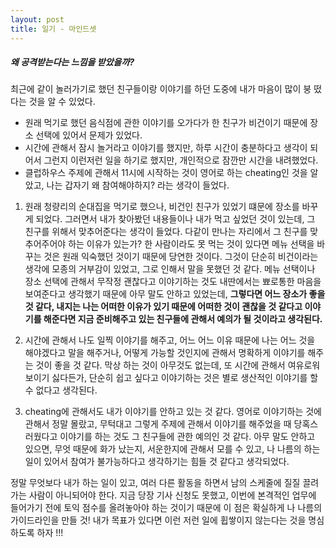 ```yaml
---
layout: post
title: 일기 - 마인드셋
---
```

##### 왜 공격받는다는 느낌을 받았을까?
최근에 같이 놀러가기로 했던 친구들이랑 이야기를 하던 도중에 내가 마음이 많이 붕 떴다는 것을 알 수 있었다.
* 원래 먹기로 했던 음식점에 관한 이야기를 오가다가 한 친구가 비건이기 때문에 장소 선택에 있어서 문제가 있었다.
* 시간에 관해서 잠시 놀거라고 이야기를 했지만, 하루 시간이 충분하다고 생각이 되어서 그런지 이런저런 일을 하기로 했지만, 개인적으로 잠깐만 시간을 내려했었다.
* 클럽하우스 주제에 관해서 11시에 시작하는 것이 영어로 하는 cheating인 것을 알았고, 나는 갑자기 왜 참여해야하지? 라는 생각이 들었다.

1. 원래 청량리의 순대집을 먹기로 했으나, 비건인 친구가 있었기 떄문에 장소를 바꾸게 되었다. 그러면서 내가 찾아봤던 내용들이나 내가 먹고 싶었던 것이 있는데, 그 친구를 위해서 맞추어준다는 생각이 들었다. 다같이 만나는 자리에서 그 친구를 맞추어주어야 하는 이유가 있는가? 한 사람이라도 못 먹는 것이 있다면 메뉴 선택을 바꾸는 것은 원래 익숙했던 것이기 때문에 당연한 것이다. 그것이 단순히 비건이라는 생각에 모종의 거부감이 있었고, 그로 인해서 말을 못했던 것 같다. 메뉴 선택이나 장소 선택에 관해서 무작정 괜찮다고 이야기하는 것도 내딴에서는 뾰로통한 마음을 보여준다고 생각했기 때문에 아무 말도 안하고 있었는데,  **그렇다면 어느 장소가 좋을 것 같다, 내지는 나는 어떠한 이유가 있기 때문에 어떠한 것이 괜찮을 것 같다고 이야기를 해준다면 지금 준비해주고 있는 친구들에 관해서 예의가 될 것이라고 생각된다.**

2. 시간에 관해서 나도 일찍 이야기를 해주고, 어느 어느 이유 때문에 나는 어느 것을 해야겠다고 말을 해주거나, 어떻게 가능할 것인지에 관해서 명확하게 이야기를 해주는 것이 좋을 것 같다. 막상 하는 것이 아무것도 없는데, 또 시간에 관해서 여유로워 보이기 싫다든가, 단순히 쉽고 싶다고 이야기하는 것은 별로 생산적인 이야기를 할 수 없다고 생각된다. 

3. cheating에 관해서도 내가 이야기를 안하고 있는 것 같다. 영어로 이야기하는 것에 관해서 정말 몰랐고, 무턱대고 그렇게 주제에 관해서 이야기를 해주었을 때 당혹스러웠다고 이야기를 하는 것도 그 친구들에 관한 예의인 것 같다. 아무 말도 안하고 있으면, 무엇 때문에 화가 났는지, 서운한지에 관해서 모를 수 있고, 나 나름의 하는 일이 있어서 참여가 불가능하다고 생각하기는 힘들 것 같다고 생각되었다.

정말 무엇보다 내가 하는 일이 있고, 여러 다른 활동을 하면서 남의 스케줄에 질질 끌려가는 사람이 아니되어야 한다. 지금 당장 기사 신청도 못했고, 이번에 본격적인 업무에 들어가기 전에 토익 점수를 올려놓아야 하는 것이기 때문에 이 점은 확실하게 나 나름의 가이드라인을 만들 것! 내가 목표가 있다면 이런 저런 일에 휩쌓이지 않는다는 것을 명심하도록 하자 !!!